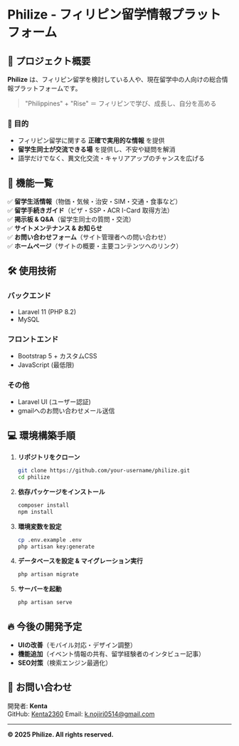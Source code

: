 # Philize - フィリピン留学情報プラットフォーム

## 🚀 プロジェクト概要
**Philize** は、フィリピン留学を検討している人や、現在留学中の人向けの総合情報プラットフォームです。

> "Philippines" + "Rise" ＝ フィリピンで学び、成長し、自分を高める

### **🎯 目的**
- フィリピン留学に関する **正確で実用的な情報** を提供
- **留学生同士が交流できる場** を提供し、不安や疑問を解消
- 語学だけでなく、異文化交流・キャリアアップのチャンスを広げる

## 📌 機能一覧
✅ **留学生活情報**（物価・気候・治安・SIM・交通・食事など）  
✅ **留学手続きガイド**（ビザ・SSP・ACR I-Card 取得方法）  
✅ **掲示板 & Q&A**（留学生同士の質問・交流）  
✅ **サイトメンテナンス & お知らせ**  
✅ **お問い合わせフォーム**（サイト管理者への問い合わせ）  
✅ **ホームページ**（サイトの概要・主要コンテンツへのリンク）

## 🛠 使用技術
### **バックエンド**
- Laravel 11 (PHP 8.2)
- MySQL

### **フロントエンド**
- Bootstrap 5 + カスタムCSS
- JavaScript (最低限)

### **その他**
- Laravel UI (ユーザー認証)
- gmailへのお問い合わせメール送信

## 💻 環境構築手順
1. **リポジトリをクローン**
   ```sh
   git clone https://github.com/your-username/philize.git
   cd philize
   ```
2. **依存パッケージをインストール**
   ```sh
   composer install
   npm install
   ```
3. **環境変数を設定**
   ```sh
   cp .env.example .env
   php artisan key:generate
   ```
4. **データベースを設定 & マイグレーション実行**
   ```sh
   php artisan migrate
   ```
5. **サーバーを起動**
   ```sh
   php artisan serve
   ```

## 🔥 今後の開発予定
- **UIの改善**（モバイル対応・デザイン調整）
- **機能追加**（イベント情報の共有、留学経験者のインタビュー記事）
- **SEO対策**（検索エンジン最適化）

## 📩 お問い合わせ
開発者: **Kenta**  
GitHub: [Kenta2360](https://github.com/Kenta2360) 
Email:  k.nojiri0514@gmail.com  

---
**© 2025 Philize. All rights reserved.**
